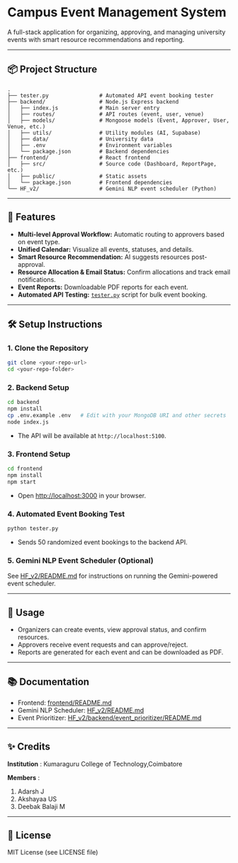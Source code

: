 # Campus Event Management System

A full-stack application for organizing, approving, and managing university events with smart resource recommendations and reporting.

---

## 📦 Project Structure

```
.
├── tester.py                # Automated API event booking tester
├── backend/                 # Node.js Express backend
│   ├── index.js             # Main server entry
│   ├── routes/              # API routes (event, user, venue)
│   ├── models/              # Mongoose models (Event, Approver, User, Venue, etc.)
│   ├── utils/               # Utility modules (AI, Supabase)
│   ├── data/                # University data
│   ├── .env                 # Environment variables
│   └── package.json         # Backend dependencies
├── frontend/                # React frontend
│   ├── src/                 # Source code (Dashboard, ReportPage, etc.)
│   ├── public/              # Static assets
│   └── package.json         # Frontend dependencies
└── HF_v2/                   # Gemini NLP event scheduler (Python)
```

---

## 🚀 Features

- **Multi-level Approval Workflow:** Automatic routing to approvers based on event type.
- **Unified Calendar:** Visualize all events, statuses, and details.
- **Smart Resource Recommendation:** AI suggests resources post-approval.
- **Resource Allocation & Email Status:** Confirm allocations and track email notifications.
- **Event Reports:** Downloadable PDF reports for each event.
- **Automated API Testing:** [`tester.py`](tester.py) script for bulk event booking.

---

## 🛠️ Setup Instructions

### 1. Clone the Repository

```bash
git clone <your-repo-url>
cd <your-repo-folder>
```

### 2. Backend Setup

```bash
cd backend
npm install
cp .env.example .env   # Edit with your MongoDB URI and other secrets
node index.js
```
- The API will be available at `http://localhost:5100`.

### 3. Frontend Setup

```bash
cd frontend
npm install
npm start
```
- Open [http://localhost:3000](http://localhost:3000) in your browser.

### 4. Automated Event Booking Test

```bash
python tester.py
```
- Sends 50 randomized event bookings to the backend API.

### 5. Gemini NLP Event Scheduler (Optional)

See [HF_v2/README.md](HF_v2/README.md) for instructions on running the Gemini-powered event scheduler.

---

## 📑 Usage

- Organizers can create events, view approval status, and confirm resources.
- Approvers receive event requests and can approve/reject.
- Reports are generated for each event and can be downloaded as PDF.

---

## 📚 Documentation

- Frontend: [frontend/README.md](frontend/README.md)
- Gemini NLP Scheduler: [HF_v2/README.md](HF_v2/README.md)
- Event Prioritizer: [HF_v2/backend/event_prioritizer/README.md](HF_v2/backend/event_prioritizer/README.md)

---

## ✨ Credits

**Institution** : Kumaraguru College of Technology,Coimbatore

**Members** :
1. Adarsh J
2. Akshayaa US
3. Deebak Balaji M

---

## 📝 License

MIT License (see LICENSE file)
